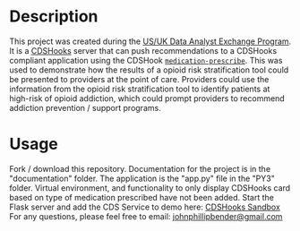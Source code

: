 # Description

This project was created during the [US/UK Data Analyst Exchange Program](https://www.hhs.gov/idealab/2018/03/15/data-analyst-exchange-program-aims-to-share-data-management-and-analysis-lessons-learned-from-across-the-globe/). It is a [CDSHooks](https://cds-hooks.org/) server that can push recommendations to a CDSHooks compliant application using the CDSHook [`medication-prescribe`](https://cds-hooks.org/hooks/medication-prescribe/). This was used to demonstrate how the results of a opioid risk stratification tool could be presented to providers at the point of care. Providers could use the information from the opioid risk stratification tool to identify patients at high-risk of opioid addiction, which could prompt providers to recommend addiction prevention / support programs.

# Usage

Fork / download this repository. Documentation for the project is in the "documentation" folder. The application is the "app.py" file in the "PY3" folder. Virtual environment, and functionality to only display CDSHooks card based on type of medication prescribed have not been added. Start the Flask server and add the CDS Service to demo here: [CDSHooks Sandbox](https://sandbox.cds-hooks.org/) For any questions, please feel free to email: johnphillipbender@gmail.com